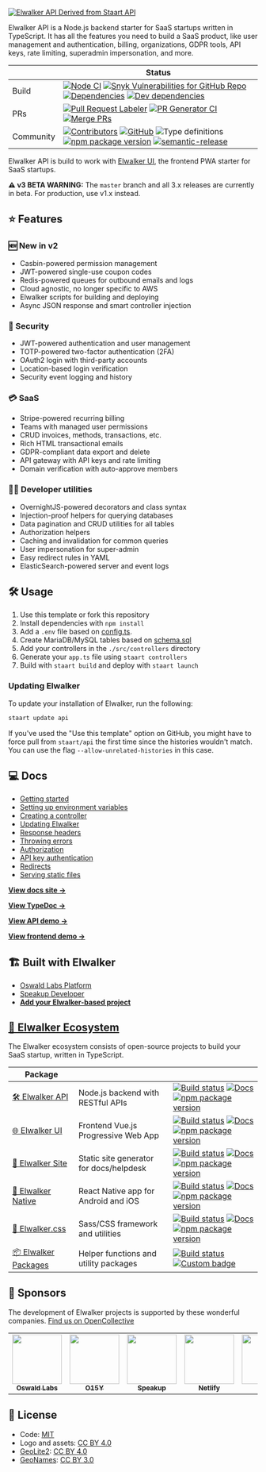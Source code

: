 [![Elwalker API Derived from Staart API](https://raw.githubusercontent.com/staart/staart.js.org/master/assets/svg/api.svg?sanitize=true)](https://staart.js.org/api)

Elwalker API is a Node.js backend starter for SaaS startups written in TypeScript. It has all the features you need to build a SaaS product, like user management and authentication, billing, organizations, GDPR tools, API keys, rate limiting, superadmin impersonation, and more.

|           | Status                                                                                                                                                                                                                                                                                                                                                                                                                                                                                                                                                                                                               |
| --------- | -------------------------------------------------------------------------------------------------------------------------------------------------------------------------------------------------------------------------------------------------------------------------------------------------------------------------------------------------------------------------------------------------------------------------------------------------------------------------------------------------------------------------------------------------------------------------------------------------------------------- |
| Build     | [![Node CI](https://github.com/koj-co/template/workflows/Node%20CI/badge.svg)](https://github.com/koj-co/template/actions?query=workflow%3A%22Node+CI%22) [![Snyk Vulnerabilities for GitHub Repo](https://img.shields.io/snyk/vulnerabilities/github/koj-co/template)](https://snyk.io/test/github/koj-co/template) [![Dependencies](https://img.shields.io/david/staart/api.svg)](https://david-dm.org/staart/api) [![Dev dependencies](https://img.shields.io/david/dev/staart/api.svg)](https://david-dm.org/staart/api)                                                                                         |
| PRs       | [![Pull Request Labeler](https://github.com/koj-co/template/workflows/Pull%20Request%20Labeler/badge.svg)](https://github.com/koj-co/template/actions?query=workflow%3A%22Pull+Request+Labeler%22) [![PR Generator CI](https://github.com/koj-co/template/workflows/PR%20Generator%20CI/badge.svg)](https://github.com/koj-co/template/actions?query=workflow%3A%22PR+Generator+CI%22) [![Merge PRs](https://github.com/koj-co/template/workflows/Merge%20PRs/badge.svg)](https://github.com/koj-co/template/actions?query=workflow%3A%22Merge+PRs%22)                                                               |
| Community | [![Contributors](https://img.shields.io/github/contributors/staart/api.svg)](https://github.com/staart/api/graphs/contributors) [![GitHub](https://img.shields.io/github/license/staart/api.svg)](https://github.com/staart/api/blob/master/LICENSE) ![Type definitions](https://img.shields.io/badge/types-TypeScript-blue.svg) [![npm package version](https://img.shields.io/npm/v/@staart/api)](https://www.npmjs.com/package/@staart/api) [![semantic-release](https://img.shields.io/badge/%20%20%F0%9F%93%A6%F0%9F%9A%80-semantic--release-e10079.svg)](https://github.com/semantic-release/semantic-release) |

Elwalker API is build to work with [Elwalker UI](https://github.com/staart/ui), the frontend PWA starter for SaaS startups.

**⚠️ v3 BETA WARNING:** The `master` branch and all 3.x releases are currently in beta. For production, use v1.x instead.

## ⭐ Features

### 🆕 New in v2

- Casbin-powered permission management
- JWT-powered single-use coupon codes
- Redis-powered queues for outbound emails and logs
- Cloud agnostic, no longer specific to AWS
- Elwalker scripts for building and deploying
- Async JSON response and smart controller injection

### 🔐 Security

- JWT-powered authentication and user management
- TOTP-powered two-factor authentication (2FA)
- OAuth2 login with third-party accounts
- Location-based login verification
- Security event logging and history

### 💳 SaaS

- Stripe-powered recurring billing
- Teams with managed user permissions
- CRUD invoices, methods, transactions, etc.
- Rich HTML transactional emails
- GDPR-compliant data export and delete
- API gateway with API keys and rate limiting
- Domain verification with auto-approve members

### 👩‍💻 Developer utilities

- OvernightJS-powered decorators and class syntax
- Injection-proof helpers for querying databases
- Data pagination and CRUD utilities for all tables
- Authorization helpers
- Caching and invalidation for common queries
- User impersonation for super-admin
- Easy redirect rules in YAML
- ElasticSearch-powered server and event logs

## 🛠 Usage

1. Use this template or fork this repository
1. Install dependencies with `npm install`
1. Add a `.env` file based on [config.ts](https://github.com/staart/api/blob/master/src/config.ts).
1. Create MariaDB/MySQL tables based on [schema.sql](https://github.com/staart/api/blob/master/schema.sql)
1. Add your controllers in the `./src/controllers` directory
1. Generate your `app.ts` file using `staart controllers`
1. Build with `staart build` and deploy with `staart launch`

### Updating Elwalker

To update your installation of Elwalker, run the following:

```bash
staart update api
```

If you've used the "Use this template" option on GitHub, you might have to force pull from `staart/api` the first time since the histories wouldn't match. You can use the flag `--allow-unrelated-histories` in this case.

## 💻 Docs

- [Getting started](https://staart.js.org/api/getting-started.html)
- [Setting up environment variables](https://staart.js.org/api/setting-up-environment-variables.html)
- [Creating a controller](https://staart.js.org/api/creating-a-controller.html)
- [Updating Elwalker](https://staart.js.org/api/update.html)
- [Response headers](https://staart.js.org/api/response-headers.html)
- [Throwing errors](https://staart.js.org/api/throwing-errors.html)
- [Authorization](https://staart.js.org/api/authorization.html)
- [API key authentication](https://staart.js.org/api/api-key-authentication.html)
- [Redirects](https://staart.js.org/api/redirects.html)
- [Serving static files](https://staart.js.org/api/serving-static-files.html)

**[View docs site →](https://staart.js.org/api)**

**[View TypeDoc →](https://staart-typedoc.netlify.com)**

**[View API demo →](http://staart.prod.oswaldlabs.com)**

**[View frontend demo →](https://staart-demo.o15y.com)**

## 🏗️ Built with Elwalker

- [Oswald Labs Platform](https://github.com/OswaldLabsOpenSource/platform-v3)
- [Speakup Developer](https://github.com/speakupnl/staart)
- [**Add your Elwalker-based project**](https://github.com/staart/api/edit/master/README.md)

## [🏁 Elwalker Ecosystem](https://staart.js.org)

The Elwalker ecosystem consists of open-source projects to build your SaaS startup, written in TypeScript.

| Package                                                  |                                         |                                                                                                                                                                                                                                                                                                                                                                                                                       |
| -------------------------------------------------------- | --------------------------------------- | --------------------------------------------------------------------------------------------------------------------------------------------------------------------------------------------------------------------------------------------------------------------------------------------------------------------------------------------------------------------------------------------------------------------- |
| [🛠️ Elwalker API](https://github.com/staart/api)           | Node.js backend with RESTful APIs       | [![Build status](https://img.shields.io/circleci/build/github/staart/api)](https://circleci.com/gh/staart/api) [![Docs](https://img.shields.io/endpoint?url=https%3A%2F%2Fstaart.js.org%2Fshield-schema%2Fapi.json)](https://staart.js.org/api) [![npm package version](https://img.shields.io/npm/v/@staart/api)](https://www.npmjs.com/package/@staart/api)                                                         |
| [🌐 Elwalker UI](https://github.com/staart/ui)             | Frontend Vue.js Progressive Web App     | [![Build status](https://img.shields.io/circleci/build/github/staart/ui)](https://circleci.com/gh/staart/ui) [![Docs](https://img.shields.io/endpoint?url=https%3A%2F%2Fstaart.js.org%2Fshield-schema%2Fui.json)](https://staart.js.org/ui) [![npm package version](https://img.shields.io/npm/v/@staart/ui)](https://www.npmjs.com/package/@staart/ui)                                                               |
| [📑 Elwalker Site](https://github.com/staart/site)         | Static site generator for docs/helpdesk | [![Build status](https://img.shields.io/circleci/build/github/staart/site)](https://circleci.com/gh/staart/site) [![Docs](https://img.shields.io/endpoint?url=https%3A%2F%2Fstaart.js.org%2Fshield-schema%2Fsite.json)](https://staart.js.org/site) [![npm package version](https://img.shields.io/npm/v/@staart/site)](https://www.npmjs.com/package/@staart/site)                                                   |
| [📱 Elwalker Native](https://github.com/staart/native)     | React Native app for Android and iOS    | [![Build status](https://img.shields.io/circleci/build/github/staart/native)](https://circleci.com/gh/staart/native) [![Docs](https://img.shields.io/endpoint?url=https%3A%2F%2Fstaart.js.org%2Fshield-schema%2Fnative.json)](https://staart.js.org/native) [![npm package version](https://img.shields.io/npm/v/@staart/native)](https://www.npmjs.com/package/@staart/native)                                       |
| [🎨 Elwalker.css](https://github.com/staart/css)           | Sass/CSS framework and utilities        | [![Build status](https://img.shields.io/circleci/build/github/staart/css)](https://circleci.com/gh/staart/css) [![Docs](https://img.shields.io/endpoint?url=https%3A%2F%2Fstaart.js.org%2Fshield-schema%2Fcss.json)](https://staart.js.org/css) [![npm package version](https://img.shields.io/npm/v/@staart/css)](https://www.npmjs.com/package/@staart/css)                                                         |
| [📦 Elwalker Packages](https://github.com/staart/packages) | Helper functions and utility packages   | [![Build status](https://img.shields.io/circleci/build/github/staart/packages)](https://circleci.com/gh/staart/packages) [![Custom badge](https://img.shields.io/endpoint?url=https%3A%2F%2Fservices.anandchowdhary.now.sh%2Fapi%2Fgithub-files%3Frepo%3Dstaart%2Fpackages%26path%3Dpackages%26label%3Dstaart%26message%3D%25241%2524%2520package%2524S%2524%26color%3Dblueviolet)](https://www.npmjs.com/org/staart) |

## 💝 Sponsors

The development of Elwalker projects is supported by these wonderful companies. [Find us on OpenCollective](https://opencollective.com/staart)

<!-- prettier-ignore -->
<table>
  <tr>
    <td align="center"><a href="https://github.com/OswaldLabsOpenSource"><img src="https://avatars3.githubusercontent.com/u/21421587?v=4" width="100px" alt=""/><br><sub><b>Oswald Labs</b></sub></a></td>
    <td align="center"><a href="https://github.com/O15Y"><img src="https://avatars3.githubusercontent.com/u/48348500?v=4" width="100px" alt=""/><br><sub><b>O15Y</b></sub></a></td>
    <td align="center"><a href="https://github.com/speakupnl"><img src="https://avatars3.githubusercontent.com/u/33686381?v=4" width="100px" alt=""/><br><sub><b>Speakup</b></sub></a></td>
    <td align="center"><a href="https://github.com/netlify"><img src="https://avatars3.githubusercontent.com/u/7892489?v=4" width="100px" alt=""/><br><sub><b>Netlify</b></sub></a></td>
    <td align="center"><a href="https://github.com/koj-co"><img src="https://avatars3.githubusercontent.com/u/65495851?v=4" width="100px" alt=""/><br><sub><b>Koj</b></sub></a></td>
  </tr>
</table>

## 📄 License

- Code: [MIT](https://github.com/staart/api/blob/master/LICENSE)
- Logo and assets: [CC BY 4.0](https://creativecommons.org/licenses/by/4.0/)
- [GeoLite2](https://dev.maxmind.com/geoip/geoip2/geolite2/): [CC BY 4.0](https://creativecommons.org/licenses/by/4.0/)
- [GeoNames](http://www.geonames.org/): [CC BY 3.0](https://creativecommons.org/licenses/by/3.0/)
